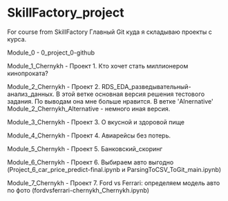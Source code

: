 # SkillFactory_project
 For course from SkillFactory
Главный Git куда я складываю проекты с курса.

Module_0 - 0_project_0-github

Module_1_Chernykh - Проект 1. Кто хочет стать миллионером кинопроката?

Module_2_Chernykh - Проект 2. RDS_EDA_разведывательный-анализ_данных. В этой ветке основная версия решения тестового задания. По выводам она мне больше нравится. В ветке 'Alnernative' Module_2_Chernykh_Alternative - немного иная версия. 

Module_3_Chernykh - Проект 3. О вкусной и здоровой пище

Module_4_Chernykh - Проект 4. Авиарейсы без потерь.

Module_5_Chernykh - Проект 5. Банковский_скоринг

Module_6_Chernykh - Проект 6. Выбираем авто выгодно (Project_6_car_price_predict-final.ipynb и ParsingToCSV_ToGit_main.ipynb)

Module_7_Chernykh - Проект 7. Ford vs Ferrari: определяем модель авто по фото  (fordvsferrari-chernykh_Chernykh.ipynb)
